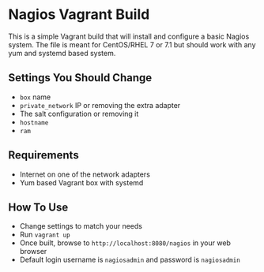 # Nagios Vagrant Build

This is a simple Vagrant build that will install and configure a basic Nagios system. The file is meant for CentOS/RHEL 7 or 7.1 but should work with any yum and systemd based system.

## Settings You Should Change

- `box` name
- `private_network` IP or removing the extra adapter
- The salt configuration or removing it
- `hostname`
- `ram`

## Requirements

- Internet on one of the network adapters
- Yum based Vagrant box with systemd

## How To Use

- Change settings to match your needs
- Run `vagrant up`
- Once built, browse to `http://localhost:8080/nagios` in your web browser
- Default login username is `nagiosadmin` and password is `nagiosadmin`
